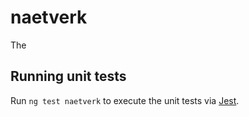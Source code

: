 # naetverk

The 
## Running unit tests

Run `ng test naetverk` to execute the unit tests via [Jest](https://jestjs.io).
